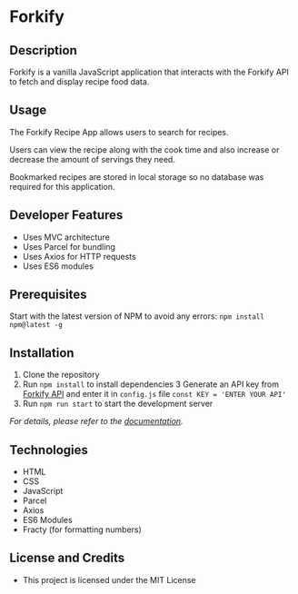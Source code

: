 # Forkify
## Description
Forkify is a vanilla JavaScript application that interacts with the Forkify API to fetch and display recipe food data.


## Usage

The Forkify Recipe App allows users to search for recipes.

Users can view the recipe along with the cook time and also increase or decrease the amount of servings they need.

Bookmarked recipes are stored in local storage so no database was required for this application.

## Developer Features
- Uses MVC architecture
- Uses Parcel for bundling
- Uses Axios for HTTP requests
- Uses ES6 modules

## Prerequisites
Start with the latest version of NPM to avoid any errors:
``` npm install npm@latest -g ```

## Installation

1. Clone the repository
2. Run `npm install` to install dependencies
3 Generate an API key from [Forkify API](https://forkify-api.herokuapp.com/) and enter it in `config.js` file
``const KEY = 'ENTER YOUR API'``
4. Run `npm run start` to start the development server

*For details, please refer to the [documentation](https://forkify-api.herokuapp.com/).*

## Technologies

- HTML
- CSS
- JavaScript
- Parcel
- Axios
- ES6 Modules
- Fracty (for formatting numbers)
 
## License and Credits
- This project is licensed under the MIT License



